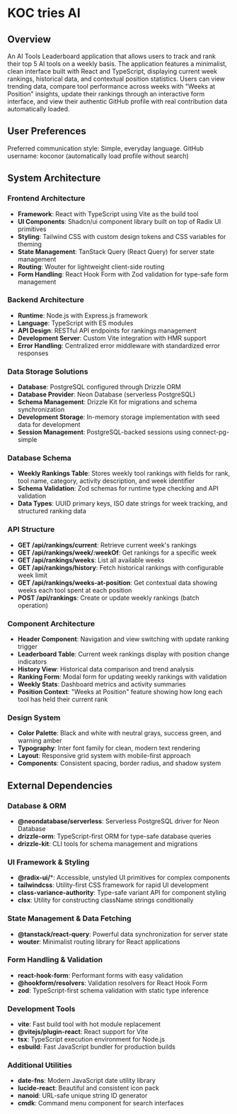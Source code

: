 # KOC tries AI

## Overview

An AI Tools Leaderboard application that allows users to track and rank their top 5 AI tools on a weekly basis. The application features a minimalist, clean interface built with React and TypeScript, displaying current week rankings, historical data, and contextual position statistics. Users can view trending data, compare tool performance across weeks with "Weeks at Position" insights, update their rankings through an interactive form interface, and view their authentic GitHub profile with real contribution data automatically loaded.

## User Preferences

Preferred communication style: Simple, everyday language.
GitHub username: koconor (automatically load profile without search)

## System Architecture

### Frontend Architecture
- **Framework**: React with TypeScript using Vite as the build tool
- **UI Components**: Shadcn/ui component library built on top of Radix UI primitives
- **Styling**: Tailwind CSS with custom design tokens and CSS variables for theming
- **State Management**: TanStack Query (React Query) for server state management
- **Routing**: Wouter for lightweight client-side routing
- **Form Handling**: React Hook Form with Zod validation for type-safe form management

### Backend Architecture
- **Runtime**: Node.js with Express.js framework
- **Language**: TypeScript with ES modules
- **API Design**: RESTful API endpoints for rankings management
- **Development Server**: Custom Vite integration with HMR support
- **Error Handling**: Centralized error middleware with standardized error responses

### Data Storage Solutions
- **Database**: PostgreSQL configured through Drizzle ORM
- **Database Provider**: Neon Database (serverless PostgreSQL)
- **Schema Management**: Drizzle Kit for migrations and schema synchronization
- **Development Storage**: In-memory storage implementation with seed data for development
- **Session Management**: PostgreSQL-backed sessions using connect-pg-simple

### Database Schema
- **Weekly Rankings Table**: Stores weekly tool rankings with fields for rank, tool name, category, activity description, and week identifier
- **Schema Validation**: Zod schemas for runtime type checking and API validation
- **Data Types**: UUID primary keys, ISO date strings for week tracking, and structured ranking data

### API Structure
- **GET /api/rankings/current**: Retrieve current week's rankings
- **GET /api/rankings/week/:weekOf**: Get rankings for a specific week
- **GET /api/rankings/weeks**: List all available weeks
- **GET /api/rankings/history**: Fetch historical rankings with configurable week limit
- **GET /api/rankings/weeks-at-position**: Get contextual data showing weeks each tool spent at each position
- **POST /api/rankings**: Create or update weekly rankings (batch operation)

### Component Architecture
- **Header Component**: Navigation and view switching with update ranking trigger
- **Leaderboard Table**: Current week rankings display with position change indicators
- **History View**: Historical data comparison and trend analysis
- **Ranking Form**: Modal form for updating weekly rankings with validation
- **Weekly Stats**: Dashboard metrics and activity summaries
- **Position Context**: "Weeks at Position" feature showing how long each tool has held their current rank

### Design System
- **Color Palette**: Black and white with neutral grays, success green, and warning amber
- **Typography**: Inter font family for clean, modern text rendering
- **Layout**: Responsive grid system with mobile-first approach
- **Components**: Consistent spacing, border radius, and shadow system

## External Dependencies

### Database & ORM
- **@neondatabase/serverless**: Serverless PostgreSQL driver for Neon Database
- **drizzle-orm**: TypeScript-first ORM for type-safe database queries
- **drizzle-kit**: CLI tools for schema management and migrations

### UI Framework & Styling
- **@radix-ui/***: Accessible, unstyled UI primitives for complex components
- **tailwindcss**: Utility-first CSS framework for rapid UI development
- **class-variance-authority**: Type-safe variant API for component styling
- **clsx**: Utility for constructing className strings conditionally

### State Management & Data Fetching
- **@tanstack/react-query**: Powerful data synchronization for server state
- **wouter**: Minimalist routing library for React applications

### Form Handling & Validation
- **react-hook-form**: Performant forms with easy validation
- **@hookform/resolvers**: Validation resolvers for React Hook Form
- **zod**: TypeScript-first schema validation with static type inference

### Development Tools
- **vite**: Fast build tool with hot module replacement
- **@vitejs/plugin-react**: React support for Vite
- **tsx**: TypeScript execution environment for Node.js
- **esbuild**: Fast JavaScript bundler for production builds

### Additional Utilities
- **date-fns**: Modern JavaScript date utility library
- **lucide-react**: Beautiful and consistent icon pack
- **nanoid**: URL-safe unique string ID generator
- **cmdk**: Command menu component for search interfaces